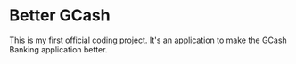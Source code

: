 # Better GCash
This is my first official coding project. It's an application to make the GCash Banking application better.
